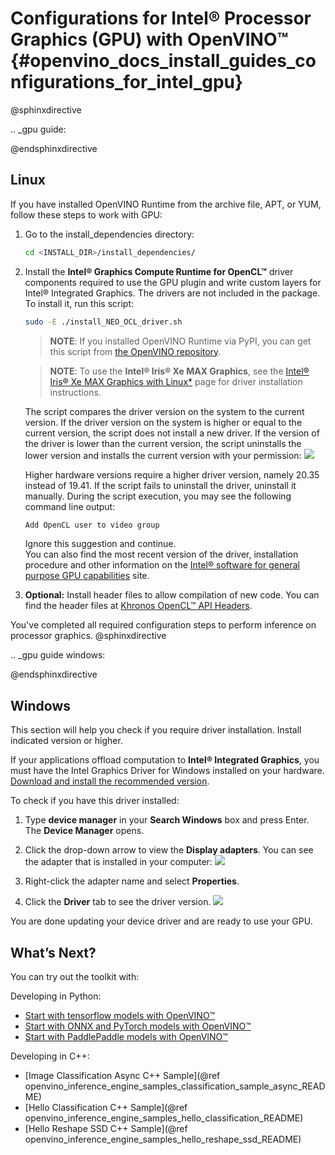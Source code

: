 # Configurations for Intel® Processor Graphics (GPU) with OpenVINO™ {#openvino_docs_install_guides_configurations_for_intel_gpu}


@sphinxdirective

.. _gpu guide:

@endsphinxdirective



## Linux

If you have installed OpenVINO Runtime from the archive file, APT, or YUM, follow these steps to work with GPU:

1. Go to the install_dependencies directory:
   ```sh
   cd <INSTALL_DIR>/install_dependencies/
   ```

2. Install the **Intel® Graphics Compute Runtime for OpenCL™** driver components required to use the GPU plugin and write custom layers for Intel® Integrated Graphics. The drivers are not included in the package. To install it, run this script:
   ```sh
   sudo -E ./install_NEO_OCL_driver.sh
   ```
   > **NOTE**: If you installed OpenVINO Runtime via PyPI, you can get this script from [the OpenVINO repository](https://github.com/openvinotoolkit/openvino/blob/master/scripts/install_dependencies/install_NEO_OCL_driver.sh).

   > **NOTE**: To use the **Intel® Iris® Xe MAX Graphics**, see the [Intel® Iris® Xe MAX Graphics with Linux*](https://dgpu-docs.intel.com/devices/iris-xe-max-graphics/index.html) page for driver installation instructions.
   
   The script compares the driver version on the system to the current version. If the driver version on the system is higher or equal to the current version, the script does 
   not install a new driver. If the version of the driver is lower than the current version, the script uninstalls the lower version and installs the current version with your permission:
   ![](../img/NEO_check_agreement.png) 

   Higher hardware versions require a higher driver version, namely 20.35 instead of 19.41. If the script fails to uninstall the driver, uninstall it manually. During the script execution, you may see the following command line output:  
   ```sh
   Add OpenCL user to video group    
   ```
   Ignore this suggestion and continue.<br>
   You can also find the most recent version of the driver, installation procedure and other information on the [Intel® software for general purpose GPU capabilities](https://dgpu-docs.intel.com/index.html) site.

3. **Optional:** Install header files to allow compilation of new code. You can find the header files at [Khronos OpenCL™ API Headers](https://github.com/KhronosGroup/OpenCL-Headers.git).

You've completed all required configuration steps to perform inference on processor graphics.
@sphinxdirective

.. _gpu guide windows:

@endsphinxdirective

## Windows

This section will help you check if you require driver installation. Install indicated version or higher.

If your applications offload computation to **Intel® Integrated Graphics**, you must have the Intel Graphics Driver for Windows installed on your hardware.
[Download and install the recommended version](https://downloadcenter.intel.com/download/30079/Intel-Graphics-Windows-10-DCH-Drivers). 

To check if you have this driver installed:

1. Type **device manager** in your **Search Windows** box and press Enter. The **Device Manager** opens.

2. Click the drop-down arrow to view the **Display adapters**. You can see the adapter that is installed in your computer:
   ![](../img/DeviceManager.PNG)

3. Right-click the adapter name and select **Properties**.

4. Click the **Driver** tab to see the driver version. 
   ![](../img/DeviceDriverVersion.PNG)

You are done updating your device driver and are ready to use your GPU.
## What’s Next?

You can try out the toolkit with:

Developing in Python:
   * [Start with tensorflow models with OpenVINO™](https://docs.openvino.ai/latest/notebooks/101-tensorflow-to-openvino-with-output.html)
   * [Start with ONNX and PyTorch models with OpenVINO™](https://docs.openvino.ai/latest/notebooks/102-pytorch-onnx-to-openvino-with-output.html)
   * [Start with PaddlePaddle models with OpenVINO™](https://docs.openvino.ai/latest/notebooks/103-paddle-onnx-to-openvino-classification-with-output.html)

Developing in C++:
   * [Image Classification Async C++ Sample](@ref openvino_inference_engine_samples_classification_sample_async_README)
   * [Hello Classification C++ Sample](@ref openvino_inference_engine_samples_hello_classification_README)
   * [Hello Reshape SSD C++ Sample](@ref openvino_inference_engine_samples_hello_reshape_ssd_README)

